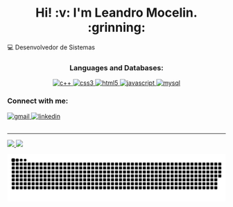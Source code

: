 <!--
**18carica/18carica** is a ✨ _special_ ✨ repository because its `README.md` (this file) appears on your GitHub profile.

Here are some ideas to get you started:

- 🔭 I’m currently working on ...
- 🌱 I’m currently learning ...
- 👯 I’m looking to collaborate on ...
- 🤔 I’m looking for help with ...
- 💬 Ask me about ...
- 📫 How to reach me: ...
- 😄 Pronouns: ...
- ⚡ Fun fact: ...
-->
<h1 align="center"> Hi! :v: I'm Leandro Mocelin. :grinning: </h1>

:computer: Desenvolvedor de Sistemas <br/>

<div align="center">
    <h3>Languages and Databases:</h3>
    <a href="https://learn.microsoft.com/pt-br/cpp/cpp/?view=msvc-170")>
        <img alt="c++" src="https://img.shields.io/badge/c++-%2300599C.svg?style=for-the-badge&logo=c%2B%2B&logoColor=white)" />
    </a>
    <a href="https://developer.mozilla.org/docs/Web/CSS")>
      <img alt="css3" src="https://img.shields.io/badge/CSS3-1572B6?style=for-the-badge&logo=css3&logoColor=white" />
    </a>
    <a href="https://developer.mozilla.org/docs/Web/HTML")>
      <img alt="html5" src="https://img.shields.io/badge/HTML5-E34F26?style=for-the-badge&logo=html5&logoColor=white" />
    </a>
    <a href="https://developer.mozilla.org/docs/Web/JavaScript")>
      <img alt="javascript" src="https://img.shields.io/badge/JavaScript-F7DF1E?style=for-the-badge&logo=javascript&logoColor=black" />
    </a>
    <a href="https://www.mysql.com/")>
      <img alt="mysql" src="https://img.shields.io/badge/MySQL-00000F?style=for-the-badge&logo=mysql&logoColor=white" />
    </a>
  </div>

  <h3 align="left">Connect with me:</h3>
<div align="left">
  <a href="mailto:mocelin.leandro@gmail.com?subject=Contact")>
      <img alt="gmail" src="https://img.shields.io/badge/Gmail-D14836?style=for-the-badge&logo=gmail&logoColor=white" />
  </a>
  <a href="www.linkedin.com/in/mocelin-leandro/">
      <img alt="linkedin" src="https://img.shields.io/badge/LinkedIn-0077B5?style=for-the-badge&logo=linkedin&logoColor=white" /> 
  </a>
</div>
<br/>
<hr>
<div>
<a href="https://github.com/18carica">
<img height="180em" src="https://github-readme-stats.vercel.app/api/top-langs/?username=18carica&layout=compact&langs_count=7&theme=dracula"/>
<img height="180em" src="https://github-readme-stats.vercel.app/api?username=18carica&show_icons=true&theme=dracula&include_all_commits=true&count_private=true"/>
</div>

![Snake animation](https://github.com/juliannelicon/juliannelicon/blob/output/github-contribution-grid-snake.svg)
